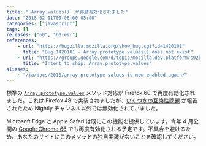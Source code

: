 ```yaml
---
title: "`Array.values()` が再度有効化されました"
date: "2018-02-11T00:08:00-05:00"
categories: ["javascript"]
tags: []
releases: ["60", "60-esr"]
references:
    - url: "https://bugzilla.mozilla.org/show_bug.cgi?id=1420101"
      title: "Bug 1420101 - Array.prototype.values() does not exist"
    - url: "https://groups.google.com/d/topic/mozilla.dev.platform/s92kdFNjL0U/discussion"
      title: "Intent to ship: Array.prototype.values"
aliases:
    - "/ja/docs/2018/array-prototype-values-is-now-enabled-again/"
---
```

標準の [`Array.prototype.values`](https://developer.mozilla.org/docs/Web/JavaScript/Reference/Global_Objects/Array/values) メソッド対応が Firefox 60 で再度有効化されました。これは Firefox 48 で実装されましたが、[いくつかの互換性問題](https://www.fxsitecompat.dev/ja/docs/2016/array-prototype-values-breaks-some-legacy-apps/) が報告されたため Nightly チャンネル以外では無効化されていました。

Microsoft Edge と Apple Safari は既にこの機能を提供しています。今年 4 月公開の [Google Chrome 66](https://www.chromestatus.com/feature/4755812090118144) でも再度有効化される予定です。不具合を避けるため、あなたのサイトにこのメソッドの独自実装がないことを確認してください。

